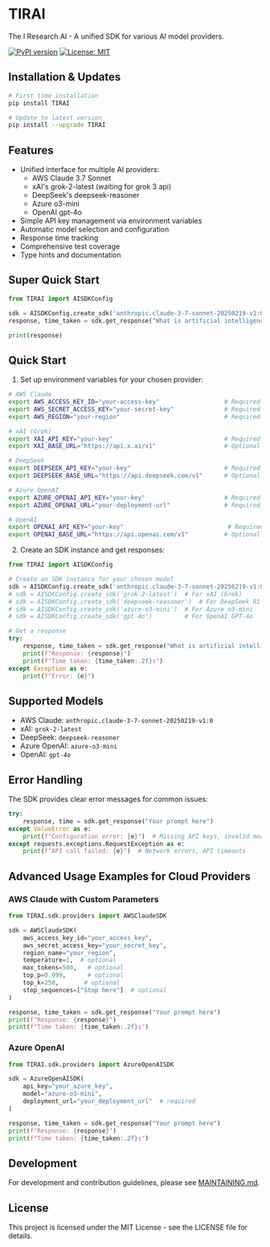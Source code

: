 # TIRAI

The I Research AI - A unified SDK for various AI model providers.

[![PyPI version](https://badge.fury.io/py/TIRAI.svg)](https://badge.fury.io/py/TIRAI)
[![License: MIT](https://img.shields.io/badge/License-MIT-yellow.svg)](https://opensource.org/licenses/MIT)

## Installation & Updates

```bash
# First time installation
pip install TIRAI
```
```bash
# Update to latest version
pip install --upgrade TIRAI
```

## Features

- Unified interface for multiple AI providers:
  - AWS Claude 3.7 Sonnet
  - xAI's grok-2-latest (waiting for grok 3 api)
  - DeepSeek's deepseek-reasoner
  - Azure o3-mini
  - OpenAI gpt-4o
- Simple API key management via environment variables
- Automatic model selection and configuration
- Response time tracking
- Comprehensive test coverage
- Type hints and documentation


## Super Quick Start
```python
from TIRAI import AISDKConfig

sdk = AISDKConfig.create_sdk('anthropic.claude-3-7-sonnet-20250219-v1:0')
response, time_taken = sdk.get_response("What is artificial intelligence?")

print(response)
```

## Quick Start

1. Set up environment variables for your chosen provider:

```bash
# AWS Claude
export AWS_ACCESS_KEY_ID="your-access-key"                  # Required
export AWS_SECRET_ACCESS_KEY="your-secret-key"              # Required
export AWS_REGION="your-region"                             # Required

# xAI (Grok)
export XAI_API_KEY="your-key"                               # Required
export XAI_BASE_URL="https://api.x.ai/v1"                   # Optional

# DeepSeek
export DEEPSEEK_API_KEY="your-key"                          # Required
export DEEPSEEK_BASE_URL="https://api.deepseek.com/v1"      # Optional

# Azure OpenAI
export AZURE_OPENAI_API_KEY="your-key"                      # Required
export AZURE_OPENAI_URL="your-deployment-url"               # Required

# OpenAI
export OPENAI_API_KEY="your-key"                             # Required
export OPENAI_BASE_URL="https://api.openai.com/v1"          # Optional
```

2. Create an SDK instance and get responses:

```python
from TIRAI import AISDKConfig

# Create an SDK instance for your chosen model
sdk = AISDKConfig.create_sdk('anthropic.claude-3-7-sonnet-20250219-v1:0')  # For AWS Claude 3.7
# sdk = AISDKConfig.create_sdk('grok-2-latest')  # For xAI (Grok)
# sdk = AISDKConfig.create_sdk('deepseek-reasoner')  # For DeepSeek R1
# sdk = AISDKConfig.create_sdk('azure-o3-mini')  # For Azure o3-mini
# sdk = AISDKConfig.create_sdk('gpt-4o')         # For OpenAI GPT-4o

# Get a response
try:
    response, time_taken = sdk.get_response("What is artificial intelligence?")
    print(f"Response: {response}")
    print(f"Time taken: {time_taken:.2f}s")
except Exception as e:
    print(f"Error: {e}")
```

## Supported Models

- AWS Claude: `anthropic.claude-3-7-sonnet-20250219-v1:0`
- xAI: `grok-2-latest`
- DeepSeek: `deepseek-reasoner`
- Azure OpenAI: `azure-o3-mini`
- OpenAI: `gpt-4o`

## Error Handling

The SDK provides clear error messages for common issues:

```python
try:
    response, time = sdk.get_response("Your prompt here")
except ValueError as e:
    print(f"Configuration error: {e}")  # Missing API keys, invalid models
except requests.exceptions.RequestException as e:
    print(f"API call failed: {e}")  # Network errors, API timeouts
```

## Advanced Usage Examples for Cloud Providers

### AWS Claude with Custom Parameters

```python
from TIRAI.sdk.providers import AWSClaudeSDK

sdk = AWSClaudeSDK(
    aws_access_key_id="your_access_key",
    aws_secret_access_key="your_secret_key",
    region_name="your_region",
    temperature=1,  # optional
    max_tokens=500,   # optional
    top_p=0.999,      # optional
    top_k=250,       # optional
    stop_sequences=["Stop here"]  # optional
)

response, time_taken = sdk.get_response("Your prompt here")
print(f"Response: {response}")
print(f"Time taken: {time_taken:.2f}s")
```

### Azure OpenAI

```python
from TIRAI.sdk.providers import AzureOpenAISDK

sdk = AzureOpenAISDK(
    api_key="your_azure_key",
    model="azure-o3-mini",
    deployment_url="your_deployment_url"  # required
)

response, time_taken = sdk.get_response("Your prompt here")
print(f"Response: {response}")
print(f"Time taken: {time_taken:.2f}s")
```


## Development

For development and contribution guidelines, please see [MAINTAINING.md](MAINTAINING.md).

## License

This project is licensed under the MIT License - see the LICENSE file for details.
